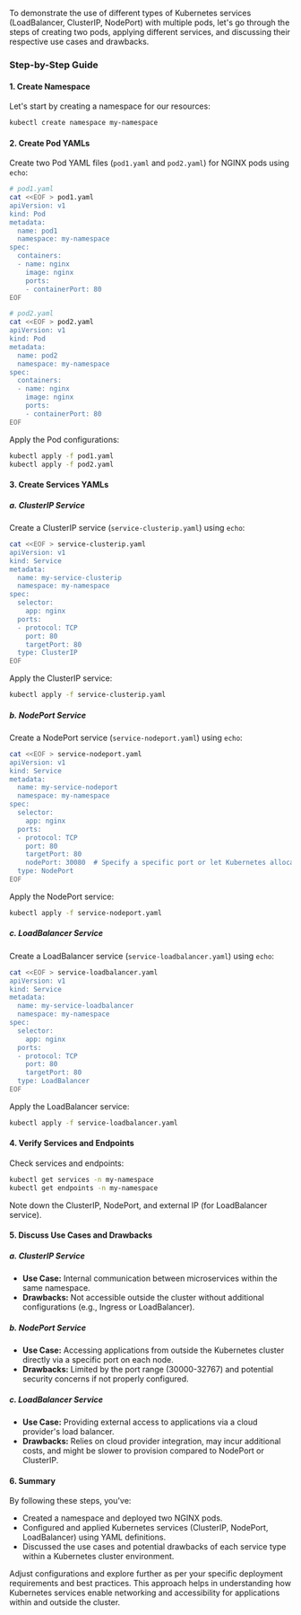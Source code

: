To demonstrate the use of different types of Kubernetes services (LoadBalancer, ClusterIP, NodePort) with multiple pods, let's go through the steps of creating two pods, applying different services, and discussing their respective use cases and drawbacks.

### Step-by-Step Guide

#### 1. Create Namespace

Let's start by creating a namespace for our resources:

```sh
kubectl create namespace my-namespace
```

#### 2. Create Pod YAMLs

Create two Pod YAML files (`pod1.yaml` and `pod2.yaml`) for NGINX pods using `echo`:

```sh
# pod1.yaml
cat <<EOF > pod1.yaml
apiVersion: v1
kind: Pod
metadata:
  name: pod1
  namespace: my-namespace
spec:
  containers:
  - name: nginx
    image: nginx
    ports:
    - containerPort: 80
EOF
```

```sh
# pod2.yaml
cat <<EOF > pod2.yaml
apiVersion: v1
kind: Pod
metadata:
  name: pod2
  namespace: my-namespace
spec:
  containers:
  - name: nginx
    image: nginx
    ports:
    - containerPort: 80
EOF
```

Apply the Pod configurations:

```sh
kubectl apply -f pod1.yaml
kubectl apply -f pod2.yaml
```

#### 3. Create Services YAMLs

##### a. ClusterIP Service

Create a ClusterIP service (`service-clusterip.yaml`) using `echo`:

```sh
cat <<EOF > service-clusterip.yaml
apiVersion: v1
kind: Service
metadata:
  name: my-service-clusterip
  namespace: my-namespace
spec:
  selector:
    app: nginx
  ports:
  - protocol: TCP
    port: 80
    targetPort: 80
  type: ClusterIP
EOF
```

Apply the ClusterIP service:

```sh
kubectl apply -f service-clusterip.yaml
```

##### b. NodePort Service

Create a NodePort service (`service-nodeport.yaml`) using `echo`:

```sh
cat <<EOF > service-nodeport.yaml
apiVersion: v1
kind: Service
metadata:
  name: my-service-nodeport
  namespace: my-namespace
spec:
  selector:
    app: nginx
  ports:
  - protocol: TCP
    port: 80
    targetPort: 80
    nodePort: 30080  # Specify a specific port or let Kubernetes allocate one
  type: NodePort
EOF
```

Apply the NodePort service:

```sh
kubectl apply -f service-nodeport.yaml
```

##### c. LoadBalancer Service

Create a LoadBalancer service (`service-loadbalancer.yaml`) using `echo`:

```sh
cat <<EOF > service-loadbalancer.yaml
apiVersion: v1
kind: Service
metadata:
  name: my-service-loadbalancer
  namespace: my-namespace
spec:
  selector:
    app: nginx
  ports:
  - protocol: TCP
    port: 80
    targetPort: 80
  type: LoadBalancer
EOF
```

Apply the LoadBalancer service:

```sh
kubectl apply -f service-loadbalancer.yaml
```

#### 4. Verify Services and Endpoints

Check services and endpoints:

```sh
kubectl get services -n my-namespace
kubectl get endpoints -n my-namespace
```

Note down the ClusterIP, NodePort, and external IP (for LoadBalancer service).

#### 5. Discuss Use Cases and Drawbacks

##### a. ClusterIP Service

- **Use Case:** Internal communication between microservices within the same namespace.
- **Drawbacks:** Not accessible outside the cluster without additional configurations (e.g., Ingress or LoadBalancer).

##### b. NodePort Service

- **Use Case:** Accessing applications from outside the Kubernetes cluster directly via a specific port on each node.
- **Drawbacks:** Limited by the port range (30000-32767) and potential security concerns if not properly configured.

##### c. LoadBalancer Service

- **Use Case:** Providing external access to applications via a cloud provider's load balancer.
- **Drawbacks:** Relies on cloud provider integration, may incur additional costs, and might be slower to provision compared to NodePort or ClusterIP.

#### 6. Summary

By following these steps, you've:

- Created a namespace and deployed two NGINX pods.
- Configured and applied Kubernetes services (ClusterIP, NodePort, LoadBalancer) using YAML definitions.
- Discussed the use cases and potential drawbacks of each service type within a Kubernetes cluster environment.

Adjust configurations and explore further as per your specific deployment requirements and best practices. This approach helps in understanding how Kubernetes services enable networking and accessibility for applications within and outside the cluster.
